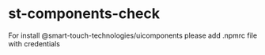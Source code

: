 # st-components-check

For install @smart-touch-technologies/uicomponents please add .npmrc file with credentials